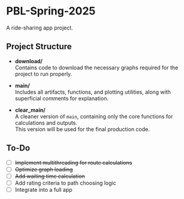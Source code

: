 # PBL-Spring-2025

A ride-sharing app project.

## Project Structure

- **download/**  
  Contains code to download the necessary graphs required for the project to run properly.

- **main/**  
  Includes all artifacts, functions, and plotting utilities, along with superficial comments for explanation.

- **clear_main/**  
  A cleaner version of `main`, containing only the core functions for calculations and outputs.  
  This version will be used for the final production code.

## To-Do

- [ ] ~~Implement multithreading for route calculations~~
- [ ] ~~Optimize graph loading~~
- [ ] ~~Add waiting time calculation~~
- [ ] Add rating criteria to path choosing logic
- [ ] Integrate into a full app
